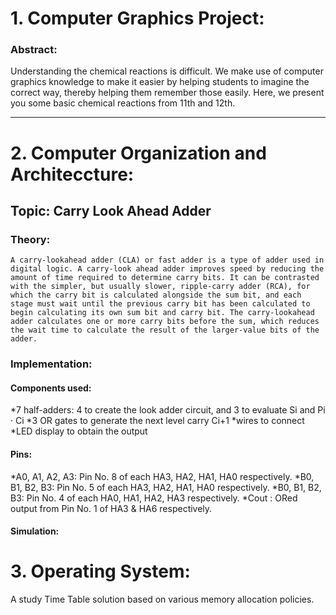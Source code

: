 # 1. Computer Graphics Project:
### Abstract:
Understanding the chemical reactions is difficult. We make use of computer graphics knowledge to make it easier by helping students to imagine the correct way, thereby helping them remember those easily. Here, we present you some basic chemical reactions from 11th and 12th.

***

# 2. Computer Organization and Architeccture:
## Topic: Carry Look Ahead Adder
### Theory:
    A carry-lookahead adder (CLA) or fast adder is a type of adder used in digital logic. A carry-look ahead adder improves speed by reducing the amount of time required to determine carry bits. It can be contrasted with the simpler, but usually slower, ripple-carry adder (RCA), for which the carry bit is calculated alongside the sum bit, and each stage must wait until the previous carry bit has been calculated to begin calculating its own sum bit and carry bit. The carry-lookahead adder calculates one or more carry bits before the sum, which reduces the wait time to calculate the result of the larger-value bits of the adder.

### Implementation:
#### Components used:
*7 half-adders: 4 to create the look adder circuit, and 3 to evaluate Si and Pi · Ci
*3 OR gates to generate the next level carry Ci+1
*wires to connect
*LED display to obtain the output

#### Pins:
*A0, A1, A2, A3: Pin No. 8 of each HA3, HA2, HA1, HA0 respectively.
*B0, B1, B2, B3: Pin No. 5 of each HA3, HA2, HA1, HA0 respectively.
*B0, B1, B2, B3: Pin No. 4 of each HA0, HA1, HA2, HA3 respectively.
*Cout : ORed output from Pin No. 1 of HA3 & HA6 respectively.

#### Simulation:

 
# 3. Operating System:
A study Time Table solution based on various memory allocation policies.
